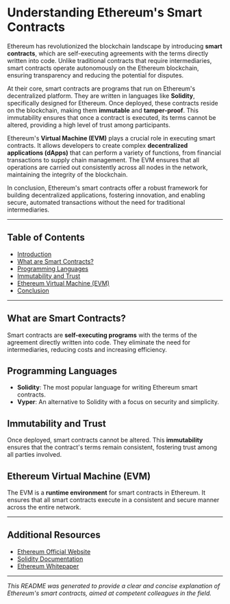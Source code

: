 # Understanding Ethereum's Smart Contracts

Ethereum has revolutionized the blockchain landscape by introducing **smart contracts**, which are self-executing agreements with the terms directly written into code. Unlike traditional contracts that require intermediaries, smart contracts operate autonomously on the Ethereum blockchain, ensuring transparency and reducing the potential for disputes.

At their core, smart contracts are programs that run on Ethereum's decentralized platform. They are written in languages like **Solidity**, specifically designed for Ethereum. Once deployed, these contracts reside on the blockchain, making them **immutable** and **tamper-proof**. This immutability ensures that once a contract is executed, its terms cannot be altered, providing a high level of trust among participants.

Ethereum's **Virtual Machine (EVM)** plays a crucial role in executing smart contracts. It allows developers to create complex **decentralized applications (dApps)** that can perform a variety of functions, from financial transactions to supply chain management. The EVM ensures that all operations are carried out consistently across all nodes in the network, maintaining the integrity of the blockchain.

In conclusion, Ethereum's smart contracts offer a robust framework for building decentralized applications, fostering innovation, and enabling secure, automated transactions without the need for traditional intermediaries.

---

## Table of Contents

- [Introduction](#understanding-ethereums-smart-contracts)
- [What are Smart Contracts?](#what-are-smart-contracts)
- [Programming Languages](#programming-languages)
- [Immutability and Trust](#immutability-and-trust)
- [Ethereum Virtual Machine (EVM)](#ethereum-virtual-machine-evm)
- [Conclusion](#conclusion)

---

## What are Smart Contracts?

Smart contracts are **self-executing programs** with the terms of the agreement directly written into code. They eliminate the need for intermediaries, reducing costs and increasing efficiency.

## Programming Languages

- **Solidity**: The most popular language for writing Ethereum smart contracts.
- **Vyper**: An alternative to Solidity with a focus on security and simplicity.

## Immutability and Trust

Once deployed, smart contracts cannot be altered. This **immutability** ensures that the contract's terms remain consistent, fostering trust among all parties involved.

## Ethereum Virtual Machine (EVM)

The EVM is a **runtime environment** for smart contracts in Ethereum. It ensures that all smart contracts execute in a consistent and secure manner across the entire network.

---

## Additional Resources

- [Ethereum Official Website](https://ethereum.org/)
- [Solidity Documentation](https://docs.soliditylang.org/)
- [Ethereum Whitepaper](https://ethereum.org/en/whitepaper/)

---

*This README was generated to provide a clear and concise explanation of Ethereum's smart contracts, aimed at competent colleagues in the field.*

